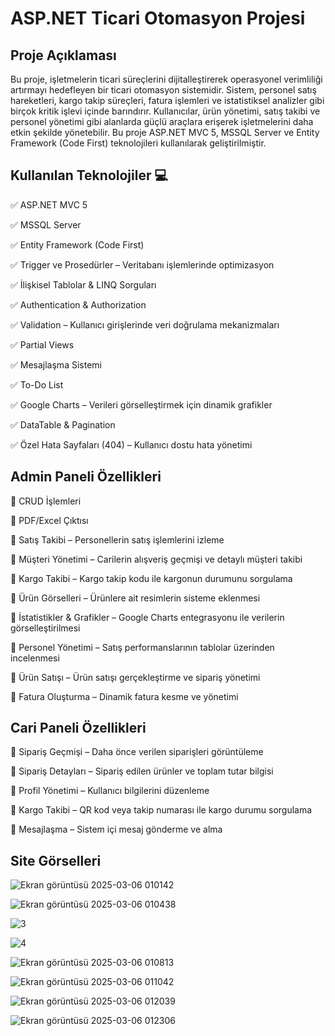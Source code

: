 
# ASP.NET Ticari Otomasyon Projesi
## Proje Açıklaması 
Bu proje, işletmelerin ticari süreçlerini dijitalleştirerek operasyonel verimliliği artırmayı hedefleyen bir ticari otomasyon sistemidir. Sistem, personel satış hareketleri, kargo takip süreçleri, fatura işlemleri ve istatistiksel analizler gibi birçok kritik işlevi içinde barındırır.
Kullanıcılar, ürün yönetimi, satış takibi ve personel yönetimi gibi alanlarda güçlü araçlara erişerek işletmelerini daha etkin şekilde yönetebilir. 
Bu proje ASP.NET MVC 5, MSSQL Server ve Entity Framework (Code First) teknolojileri kullanılarak geliştirilmiştir.

## Kullanılan Teknolojiler 💻
✅ ASP.NET MVC 5

✅ MSSQL Server

✅ Entity Framework (Code First) 

✅ Trigger ve Prosedürler – Veritabanı işlemlerinde optimizasyon

✅ İlişkisel Tablolar & LINQ Sorguları

✅ Authentication & Authorization 

✅ Validation – Kullanıcı girişlerinde veri doğrulama mekanizmaları

✅ Partial Views 

✅ Mesajlaşma Sistemi 

✅ To-Do List 

✅ Google Charts – Verileri görselleştirmek için dinamik grafikler

✅ DataTable & Pagination 

✅ Özel Hata Sayfaları (404) – Kullanıcı dostu hata yönetimi

## Admin Paneli Özellikleri 
🔹 CRUD İşlemleri 

🔹 PDF/Excel Çıktısı

🔹 Satış Takibi – Personellerin satış işlemlerini izleme

🔹 Müşteri Yönetimi – Carilerin alışveriş geçmişi ve detaylı müşteri takibi

🔹 Kargo Takibi – Kargo takip kodu ile kargonun durumunu sorgulama

🔹 Ürün Görselleri – Ürünlere ait resimlerin sisteme eklenmesi

🔹 İstatistikler & Grafikler – Google Charts entegrasyonu ile verilerin görselleştirilmesi

🔹 Personel Yönetimi – Satış performanslarının tablolar üzerinden incelenmesi

🔹 Ürün Satışı – Ürün satışı gerçekleştirme ve sipariş yönetimi

🔹 Fatura Oluşturma – Dinamik fatura kesme ve yönetimi

## Cari Paneli Özellikleri
📌 Sipariş Geçmişi – Daha önce verilen siparişleri görüntüleme

📌 Sipariş Detayları – Sipariş edilen ürünler ve toplam tutar bilgisi

📌 Profil Yönetimi – Kullanıcı bilgilerini düzenleme

📌 Kargo Takibi – QR kod veya takip numarası ile kargo durumu sorgulama

📌 Mesajlaşma – Sistem içi mesaj gönderme ve alma


## Site Görselleri

![Ekran görüntüsü 2025-03-06 010142](https://github.com/user-attachments/assets/c9836331-34fa-484b-b989-86909f7abcdf)

![Ekran görüntüsü 2025-03-06 010438](https://github.com/user-attachments/assets/83345ffa-d55e-4aa1-b429-73eb3d28d621)

![3](https://github.com/user-attachments/assets/be9404dc-e982-4ae6-86a3-d041325427a9)

![4](https://github.com/user-attachments/assets/5e504aaf-6547-47b6-9844-520125e379d0)

![Ekran görüntüsü 2025-03-06 010813](https://github.com/user-attachments/assets/eec28a03-b027-4dd1-bff3-205a5bb24558)

![Ekran görüntüsü 2025-03-06 011042](https://github.com/user-attachments/assets/e0e016fa-5ee6-440c-bbe0-905a6c5948cb)

![Ekran görüntüsü 2025-03-06 012039](https://github.com/user-attachments/assets/c98d7513-b866-45b8-a5c0-2c1c56827b66)

![Ekran görüntüsü 2025-03-06 012306](https://github.com/user-attachments/assets/ea8252a5-ef53-48d7-895b-aaf071e70180)



